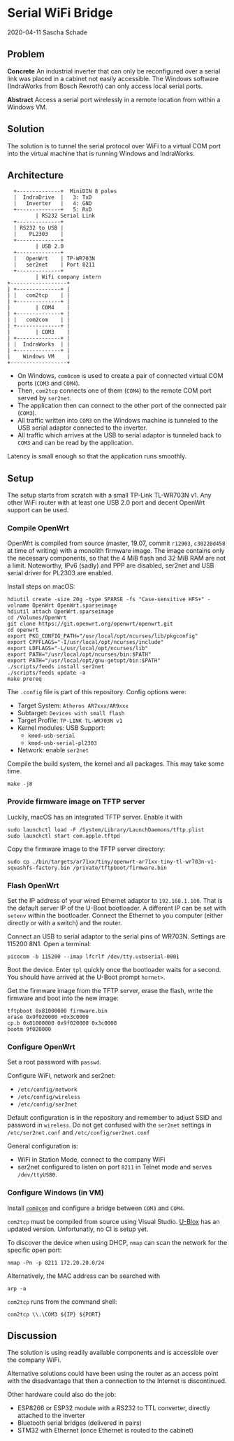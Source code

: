 # Serial WiFi Bridge

2020-04-11 Sascha Schade

## Problem

**Concrete** An industrial inverter that can only be reconfigured over a
serial link was placed in a cabinet not easily accessible. The Windows
software (IndraWorks from Bosch Rexroth) can only access local serial ports.

**Abstract** Access a serial port wirelessly in a remote location from within
a Windows VM.

## Solution

The solution is to tunnel the serial protocol over WiFi to a virtual COM port
into the virtual machine that is running Windows and IndraWorks.

## Architecture

```
  +--------------+  MiniDIN 8 poles
  |  IndraDrive  |   3: TxD
  |   Inverter   |   4: GND
  +--------------+   5: RxD
         | RS232 Serial Link
  +--------------+
  | RS232 to USB |
  |    PL2303    |
  +--------------+
         | USB 2.0
  +--------------+
  |   OpenWrt    | TP-WR703N
  |   ser2net    | Port 8211
  +--------------+
         | Wifi company intern
+------------------+
| +--------------+ |
| |   com2tcp    | |
| +--------------+ |
|        | COM4    |
| +--------------+ |
| |   com2com    | |
| +--------------+ |
|        | COM3    |
| +--------------+ |
| |  IndraWorks  | |
| +--------------+ |
|    Windows VM    |
+------------------+
```

* On Windows, `com0com` is used to create a pair of connected virtual COM
  ports (`COM3` and `COM4`).
* Then, `com2tcp` connects one of them (`COM4`) to the remote COM port served
  by `ser2net`.
* The application then can connect to the other port of the connected pair
  (`COM3`).
* All traffic written into `COM3` on the Windows machine is tunneled to the
  USB serial adaptor connected to the inverter.
* All traffic which arrives at the USB to serial adaptor is tunneled back to
  `COM3` and can be read by the application.

Latency is small enough so that the application runs smoothly.

## Setup

The setup starts from scratch with a small TP-Link TL-WR703N v1. Any other
WiFi router with at least one USB 2.0 port and decent OpenWrt support can be
used.

### Compile OpenWrt

OpenWrt is compiled from source (master, 19.07, commit `r12903`, `c30220d458`
at time of writing) with a monolith firmware image. The image contains only
the necessary components, so that the 4 MiB flash and 32 MiB RAM are not a
limit. Noteworthy, IPv6 (sadly) and PPP are disabled, ser2net and USB serial
driver for PL2303 are enabled.

Install steps on macOS:

```
hdiutil create -size 20g -type SPARSE -fs "Case-sensitive HFS+" -volname OpenWrt OpenWrt.sparseimage
hdiutil attach OpenWrt.sparseimage
cd /Volumes/OpenWrt
git clone https://git.openwrt.org/openwrt/openwrt.git
cd openwrt
export PKG_CONFIG_PATH="/usr/local/opt/ncurses/lib/pkgconfig"
export CPPFLAGS="-I/usr/local/opt/ncurses/include"
export LDFLAGS="-L/usr/local/opt/ncurses/lib"
export PATH="/usr/local/opt/ncurses/bin:$PATH"
export PATH="/usr/local/opt/gnu-getopt/bin:$PATH"
./scripts/feeds install ser2net
./scripts/feeds update -a
make prereq
```

The `.config` file is part of this repository. Config options were:

* Target System: `Atheros AR7xxx/AR9xxx`
* Subtarget: `Devices with small flash`
* Target Profile: `TP-LINK TL-WR703N v1`
* Kernel modules: USB Support:
  - `kmod-usb-serial`
  - `kmod-usb-serial-pl2303`
* Network: enable `ser2net`

Compile the build system, the kernel and all packages. This may take some time.

```
make -j8
```

### Provide firmware image on TFTP server

Luckily, macOS has an integrated TFTP server. Enable it with

```
sudo launchctl load -F /System/Library/LaunchDaemons/tftp.plist
sudo launchctl start com.apple.tftpd
```

Copy the firmware image to the TFTP server directory:

```
sudo cp ./bin/targets/ar71xx/tiny/openwrt-ar71xx-tiny-tl-wr703n-v1-squashfs-factory.bin /private/tftpboot/firmware.bin
```

### Flash OpenWrt

Set the IP address of your wired Ethernet adaptor to `192.168.1.100`. That is
the default server IP of the U-Boot bootloader. A different IP can be set with
`setenv` within the bootloader. Connect the Ethernet to you computer (either
directly or with a switch) and the router.

Connect an USB to serial adaptor to the serial pins of WR703N. Settings are
115200 8N1. Open a terminal:

```
picocom -b 115200 --imap lfcrlf /dev/tty.usbserial-0001
```

Boot the device. Enter `tpl` quickly once the bootloader waits for a second.
You should have arrived at the U-Boot prompt `hornet>`.

Get the firmware image from the TFTP server, erase the flash, write the
firmware and boot into the new image:

```
tftpboot 0x81000000 firmware.bin
erase 0x9f020000 +0x3c0000
cp.b 0x81000000 0x9f020000 0x3c0000
bootm 9f020000
```

### Configure OpenWrt

Set a root password with `passwd`.

Configure WiFi, network and ser2net:

* `/etc/config/network`
* `/etc/config/wireless`
* `/etc/config/ser2net`

Default configuration is in the repository and remember to adjust SSID and
password in `wireless`. Do not get confused with the `ser2net` settings in
`/etc/ser2net.conf` and `/etc/config/ser2net.conf`

General configuration is:

* WiFi in Station Mode, connect to the company WiFi
* ser2net configured to listen on port `8211` in Telnet mode and serves
  `/dev/ttyUSB0`.

### Configure Windows (in VM)

Install [`com0com`](https://github.com/Raggles/com0com/releases) and configure
a bridge between `COM3` and `COM4`.

`com2tcp` must be compiled from source using Visual Studio.
[U-Blox](https://github.com/u-blox/com2tcp) has an updated version.
Unfortunatly, no CI is setup yet.

To discover the device when using DHCP, `nmap` can scan the network for the
specific open port:

```
nmap -Pn -p 8211 172.20.20.0/24
```
Alternatively, the MAC address can be searched with
```
arp -a
```


`com2tcp` runs from the command shell:

```
com2tcp \\.\COM3 ${IP} ${PORT}
```

## Discussion

The solution is using readily available components and is accessible over the
company WiFi.

Alternative solutions could have been using the router as an access point with
the disadvantage that then a connection to the Internet is discontinued.

Other hardware could also do the job:

* ESP8266 or ESP32 module with a RS232 to TTL converter, directly attached to
  the inverter
* Bluetooth serial bridges (delivered in pairs)
* STM32 with Ethernet (once Ethernet is routed to the cabinet)
